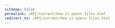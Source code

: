 ```yaml
---
sitemap: false
permalink: /API/current/How-it-opens-files.html
redirect_to: /API/current/how-it-opens-files.html
---
```

